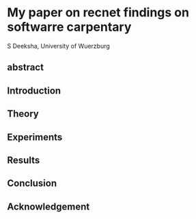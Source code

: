 # My paper on recnet findings on softwarre carpentary
S Deeksha, University of Wuerzburg
## abstract

## Introduction

## Theory

## Experiments

## Results

## Conclusion

## Acknowledgement
